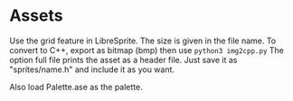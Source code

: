 # Assets

Use the grid feature in LibreSprite.
The size is given in the file name.
To convert to C++, export as bitmap (bmp) then use `python3 img2cpp.py`
The option full file prints the asset as a header file. Just save it as "sprites/name.h" and include it as you want.

Also load Palette.ase as the palette.

